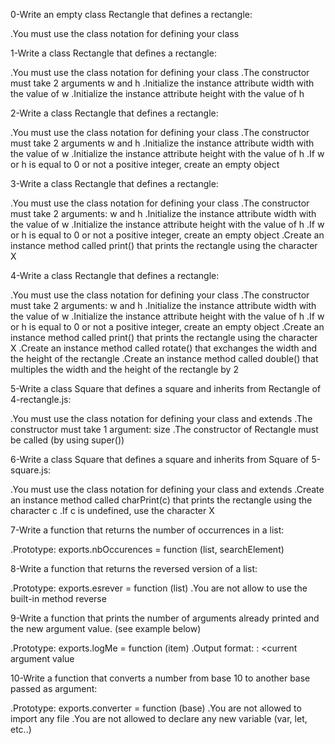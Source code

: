 0-Write an empty class Rectangle that defines a rectangle:

.You must use the class notation for defining your class

1-Write a class Rectangle that defines a rectangle:

.You must use the class notation for defining your class
.The constructor must take 2 arguments w and h
.Initialize the instance attribute width with the value of w
.Initialize the instance attribute height with the value of h

2-Write a class Rectangle that defines a rectangle:

.You must use the class notation for defining your class
.The constructor must take 2 arguments w and h
.Initialize the instance attribute width with the value of w
.Initialize the instance attribute height with the value of h
.If w or h is equal to 0 or not a positive integer, create an empty object

3-Write a class Rectangle that defines a rectangle:

.You must use the class notation for defining your class
.The constructor must take 2 arguments: w and h
.Initialize the instance attribute width with the value of w
.Initialize the instance attribute height with the value of h
.If w or h is equal to 0 or not a positive integer, create an empty object
.Create an instance method called print() that prints the rectangle using the character X

4-Write a class Rectangle that defines a rectangle:

.You must use the class notation for defining your class
.The constructor must take 2 arguments: w and h
.Initialize the instance attribute width with the value of w
.Initialize the instance attribute height with the value of h
.If w or h is equal to 0 or not a positive integer, create an empty object
.Create an instance method called print() that prints the rectangle using the character X
.Create an instance method called rotate() that exchanges the width and the height of the rectangle
.Create an instance method called double() that multiples the width and the height of the rectangle by 2

5-Write a class Square that defines a square and inherits from Rectangle of 4-rectangle.js:

.You must use the class notation for defining your class and extends
.The constructor must take 1 argument: size
.The constructor of Rectangle must be called (by using super())

6-Write a class Square that defines a square and inherits from Square of 5-square.js:

.You must use the class notation for defining your class and extends
.Create an instance method called charPrint(c) that prints the rectangle using the character c
.If c is undefined, use the character X

7-Write a function that returns the number of occurrences in a list:

.Prototype: exports.nbOccurences = function (list, searchElement)

8-Write a function that returns the reversed version of a list:

.Prototype: exports.esrever = function (list)
.You are not allow to use the built-in method reverse

9-Write a function that prints the number of arguments already printed and the new argument value. (see example below)

.Prototype: exports.logMe = function (item)
.Output format: <number arguments already printed>: <current argument value

10-Write a function that converts a number from base 10 to another base passed as argument:

.Prototype: exports.converter = function (base)
.You are not allowed to import any file
.You are not allowed to declare any new variable (var, let, etc..)
